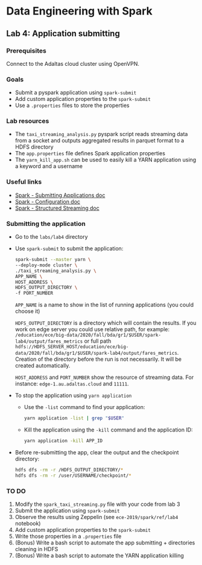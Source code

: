 # Data Engineering with Spark

## Lab 4: Application submitting

### Prerequisites

Connect to the Adaltas cloud cluster using OpenVPN.

### Goals

- Submit a pyspark application using `spark-submit`
- Add custom application properties to the `spark-submit`
- Use a `.properties` files to store the properties

### Lab resources

- The `taxi_streaming_analysis.py` pyspark script reads streaming data from a socket and outputs aggregated results in parquet format to a HDFS directory
- The `app.properties` file defines Spark application properties
- The `yarn_kill_app.sh` can be used to easily kill a YARN application using a keyword and a username

### Useful links

- [Spark - Submitting Applications doc](https://spark.apache.org/docs/2.3.2/submitting-applications.html)
- [Spark - Configuration doc](https://spark.apache.org/docs/2.3.2/configuration.html)
- [Spark - Structured Streaming doc](http://spark.apache.org/docs/2.3.2/structured-streaming-programming-guide.html)

### Submitting the application

- Go to the `labs/lab4` directory
- Use `spark-submit` to submit the application:
  ```sh
  spark-submit --master yarn \
  --deploy-mode cluster \
  ./taxi_streaming_analysis.py \
  APP_NAME \
  HOST_ADDRESS \
  HDFS_OUTPUT_DIRECTORY \
  -f PORT_NUMBER
  ```
  
  `APP_NAME` is a name to show in the list of running applications (you could choose it)
  
  `HDFS_OUTPUT_DIRECTORY` is a directory which will contain the results. If you work on edge server you could use relative path, for example:
  `/education/ece/big-data/2020/fall/bda/gr1/$USER/spark-lab4/output/fares_metrics` or full path `hdfs://HDFS_SERVER_HOST/education/ece/big-data/2020/fall/bda/gr1/$USER/spark-lab4/output/fares_metrics`. 
  Creation of the directory before the run is not necessarily. It will be created automatically. 
  
  `HOST_ADDRESS` and `PORT_NUMBER` show the resource of streaming data. For instance: `edge-1.au.adaltas.cloud` and `11111`.
  
- To stop the application using `yarn application`
  - Use the `-list` command to find your application:
    ```sh
    yarn application -list | grep "$USER"
    ```
  - Kill the application using the `-kill` command and the application ID:
    ```sh
    yarn application -kill APP_ID
    ```
- Before re-submitting the app, clear the output and the checkpoint directory:
  ```sh
  hdfs dfs -rm -r /HDFS_OUTPUT_DIRECTORY/*
  hdfs dfs -rm -r /user/USERNAME/checkpoint/*
  ```

### TO DO

1. Modify the `spark_taxi_streaming.py` file with your code from lab 3
2. Submit the application using `spark-submit`
3. Observe the results using Zeppelin (see `ece-2019/spark/ref/lab4` notebook)
4. Add custom application properties to the `spark-submit`
5. Write those properties in a `.properties` file
6. (Bonus) Write a bash script to automate the app submitting + directories cleaning in HDFS
7. (Bonus) Write a bash script to automate the YARN application killing
